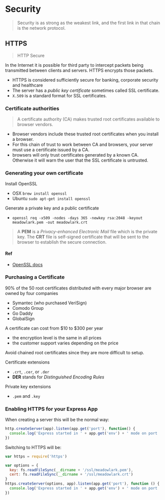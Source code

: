 # Security
> Security is as strong as the weakest link, and the first link in that chain is the network protocol.

## HTTPS

> HTTP Secure

In the Internet it is possible for third party to intercept packets being transmitted between clients and servers. HTTPS encrypts those packets.

- HTTPS is considered sufficiently secure for banking, corporate security and healthcare
- The server has a *public key certificate* sometimes called SSL certificate.
- `X.509` is a standard format for SSL certificates.

### Certificate authorities
> A certificate authority (CA) makes trusted root certificates available to browser vendors.

- Browser vendors include these trusted root certificates when you install a browser.
- For this chain of trust to work between CA and browsers, your server must use a certificate issued by a CA.
- browsers will only trust certificates generated by a known CA. Otherwise it will warn the user that the SSL certificate is untrusted.


### Generating your own certificate

Install OpenSSL
- OSX `brew install openssl`
- Ubuntu `sudo apt-get install openssl`

Generate a private key and a public certificate
- `openssl req -x509 -nodes -days 365 -newkey rsa:2048 -keyout meadowlark.pem -out meadowlark.crt`

> A **PEM** is a *Privacy-enhanced Electronic Mail* file which is the private key. The **CRT** file is self-signed certificate that will be sent to the browser to establish the secure connection.

#### Ref

- [OpenSSL docs](http://openssl.org/docs/apps/req.html)

### Purchasing a Certificate

90% of the 50 root certificates distributed with every major browser are owned by four companies

- Symantec (who purchased VeriSign)
- Comodo Group
- Go Daddy
- GlobalSign

A certificate can cost from $10 to $300 per year

- the encryption level is the same in all prices
- the customer support varies depending on the price

Avoid chained root certificates since they are more difficult to setup.

Certificate extensions
- `.crt`, `.cer`, or `.der`
- **DER** stands for *Distinguished Encoding Rules*

Private key extensions
- `.pem` and `.key`

### Enabling HTTPS for your Express App

When creating a server this will be the normal way:

```js
http.createServer(app).listen(app.get('port'), function() {
  console.log('Express started in ' + app.get('env') + ' mode on port ' + app.get('port') + '.')
})
```

Switching to HTTPS will be:

```js
var https = require('https')

var options = {
  key: fs.readFileSync(__dirname + '/ssl/meadowlark.pem'),
  cert: fs.readFileSync(__dirname + '/ssl/meadowlark.crt')
}
https.createServer(options, app).listen(app.get('port'), function () {
  console.log('Express started in ' + app.get('env') + ' mode on port ' + app.get('port') + '.')
})
```














